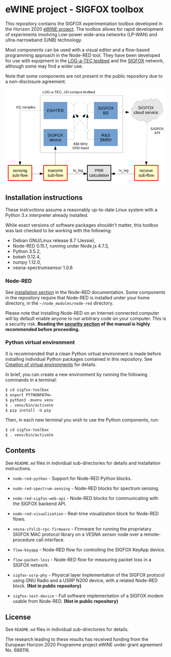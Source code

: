 # eWINE project - SIGFOX toolbox

This repository contains the SIGFOX experimentation toolbox developed in the
Horizon 2020 [eWINE project](https://ewine-project.eu/). The toolbox allows for
rapid development of experiments involving Low-power wide-area networks
(LP-WAN) and ultra-narrowband (UNB) technology.

Most components can be used with a visual editor and a flow-based programming
approach in the Node-RED tool. They have been developed for use with equipment
in the [LOG-a-TEC testbed](http://log-a-tec.eu/) and the
[SIGFOX](http://www.sigfox.com/) network, although some may find a wider use.

Note that some components are not present in the public repository due to a
non-disclosure agreement.

![](figures/overview.png)

## Installation instructions

These instructions assume a reasonably up-to-date Linux system with a Python
3.x interpreter already installed.

While exact versions of software packages shouldn't matter, this toolbox was
last checked to be working with the following:

 *  Debian GNU/Linux release 8.7 (Jessie),
 *  Node-RED 0.15.1, running under Node.js 4.7.3,
 *  Python 3.5.2,
 *  bokeh 0.12.4,
 *  numpy 1.12.0,
 *  vesna-spectrumsensor 1.0.6

### Node-RED

See [installation
section](http://nodered.org/docs/getting-started/installation) in the Node-RED
documentation. Some components in the repository require that Node-RED is
installed under your home directory, in the `~/node_modules/node-red` directory.

Please note that installing Node-RED on an Internet-connected computer will by
default enable anyone to run arbitrary code on your computer. This is a
security risk. **Reading the [security
section](http://nodered.org/docs/security) of the manual is highly recommended
before proceeding.**

### Python virtual environment

It is recommended that a clean Python virtual environment is made before
installing individual Python packages contained in this repository. See
[Creation of virtual environments](https://docs.python.org/3/library/venv.html)
for details.

In brief, you can create a new environment by running the following commands in
a terminal:

    $ cd sigfox-toolbox
    $ export PYTHONPATH=
    $ python3 -mvenv venv
    $ . venv/bin/activate
    $ pip install -U pip

Then, in each new terminal you wish to use the Python components, run:

    $ cd sigfox-toolbox
    $ . venv/bin/activate

## Contents

See `README.md` files in individual sub-directories for details and
installation instructions.

 *  `node-red-python` - Support for Node-RED Python blocks.

 *  `node-red-spectrum-sensing` - Node-RED blocks for spectrum sensing.

 *  `node-red-sigfox-web-api` - Node-RED blocks for communicating with the
    SIGFOX backend API.

 *  `node-red-visualization` - Real-time visualization block for Node-RED
    flows.

 *  `vesna-sfxlib-rpc-firmware` - Firmware for running the proprietary SIGFOX
    MAC protocol library on a VESNA sensor node over a remote-procedure call
    interface.

 *  `flow-keyapp` - Node-RED flow for controlling the SIGFOX KeyApp device.

 *  `flow-packet-loss` - Node-RED flow for measuring packet loss in a SIGFOX
    network.

 *  `sigfox-usrp-phy` - Physical layer implementation of the SIGFOX protocol
    using GNU Radio and a USRP N200 device, with a related Node-RED block.
    **(Not in public repository)**

 *  `sigfox-test-device` - Full software implementation of a SIGFOX modem
    usable from Node-RED. **(Not in public repository)**


## License

See `README.md` files in individual sub-directories for details.

The research leading to these results has received funding from the European
Horizon 2020 Programme project eWINE under grant agreement No. 688116.
